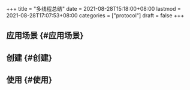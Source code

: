 +++
title = "多线程总结"
date = 2021-08-28T15:18:00+08:00
lastmod = 2021-08-28T17:07:53+08:00
categories = ["protocol"]
draft = false
+++

<!--more-->


## 应用场景 {#应用场景}


## 创建 {#创建}


## 使用 {#使用}